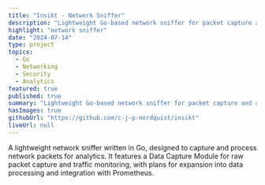 ```yaml
---
title: "Insikt - Network Sniffer"
description: "Lightweight Go-based network sniffer for packet capture and analytics."
highlight: "network sniffer"
date: "2024-07-14"
type: project
topics:
  - Go
  - Networking
  - Security
  - Analytics
featured: true
published: true
summary: "Lightweight Go-based network sniffer for packet capture and analytics."
hasImages: true
githubUrl: "https://github.com/c-j-p-nordquist/insikt"
liveUrl: null
---
```


A lightweight network sniffer written in Go, designed to capture and process network packets for analytics. It features a Data Capture Module for raw packet capture and traffic monitoring, with plans for expansion into data processing and integration with Prometheus.